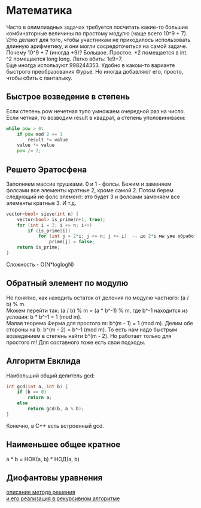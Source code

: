 # Математика

Часто в олимпиадных задачах требуется посчитать какие-то большие комбинаторные величины по простому модулю 
(чаще всего 10^9 + 7). 
\Это делают для того, чтобы участникам не приходилось использовать длинную арифметику, 
и они могли сосредоточиться на самой задаче.  
Почему 10^9 + 7 (иногда +9)? Большое. Простое. *2 помещается в int. ^2 помещается long long. Легко вбить: 1e9+7.  
Еще иногда используют 998244353. Удобно в каком-то варианте быстрого преобразования Фурье. 
Но иногда добавляют его, просто, чтобы сбить с панталыку.


## Быстрое возведение в степень
Если степень pow нечетная тупо умножаем очередной раз на число. 
Если четная, то возводим result в квадрат, а степень уполовиниваем:  
```python
while pow > 0:
    if pow mod 2 == 1
        result *= value
    value *= value
    pow /= 2;
```  


## Решето Эратосфена
Заполняем массив трушками. 0 и 1 - фолсы. 
Бежим и заменяем фолсами все элементы кратные 2, кроме самой 2. 
Потом берем следующий не фолс элемент: это будет 3 и фолсами заменяем все элементы кратные 3. 
И т.д.  
```C
vector<bool> sieve(int n) {
    vector<bool> is_prime(n+1, true);
    for (int i = 2; i <= n; i++)
        if (is_prime[i])
            for (int j = 2*i; j <= n; j += i)  -- до 2*i мы уже обработали все, шаг - i
                prime[j] = false;
    return is_prime;            
}
```  
Сложность - O(N*loglogN)


## Обратный элемент по модулю
Не понятно, как находить остаток от деления по модулю частного: (a / b) % m.  
Можем перейти так: (a / b) % m = (a * b^-1) % m, где b^-1 находится из условия: b * b^-1 = 1 (mod m).  
Малая теорема Ферма для простого m: b^(m - 1) = 1 (mod m). Делим обе стороны на b: b^(m - 2) = b^-1 (mod m). 
То есть нам надо быстрым возведением в степень найти b^(m - 2). 
Но работает только для простого m! Для составного тоже есть свои подходы.  


## Алгоритм Евклида
Наибольший общий делитель gcd:
```C
int gcd(int a, int b) {
    if (b == 0)
        return a;
    else
        return gcd(b, a % b);
}
```  
Конечно, в C++ есть встроенный gcd.  


## Наименьшее общее кратное
a * b = НОК(a, b) * НОД(a, b)


## Диофантовы уравнения

[описание метода решения](https://ru.wikihow.com/решить-линейное-диофантово-уравнение)  
[ и его реализация в рекурсивном алгоритме](https://ru.algorithmica.org/cs/modular/extended-euclid/)


